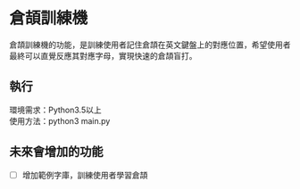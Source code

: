 # 倉頡訓練機
倉頡訓練機的功能，是訓練使用者記住倉頡在英文鍵盤上的對應位置，希望使用者最終可以直覺反應其對應字母，實現快速的倉頡盲打。  
  
## 執行
環境需求：Python3.5以上  
使用方法：python3 main.py  
  
## 未來會增加的功能  
- [ ] 增加範例字庫，訓練使用者學習倉頡    
